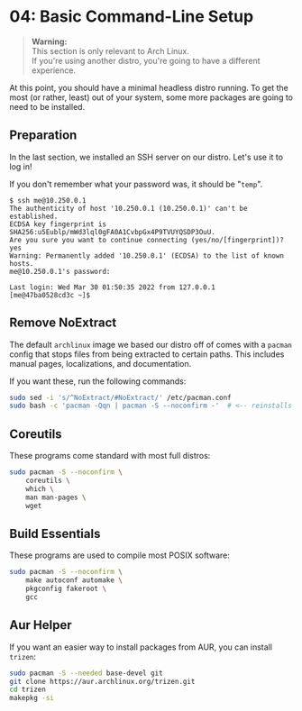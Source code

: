 # 04: Basic Command-Line Setup

> **Warning:**  
> This section is only relevant to Arch Linux.  
> If you're using another distro, you're going to have a different experience.

At this point, you should have a minimal headless distro running.
To get the most (or rather, least) out of your system, some more packages are going to need to be installed.


## Preparation

In the last section, we installed an SSH server on our distro.
Let's use it to log in!

If you don't remember what your password was, it should be "`temp`".

```console
$ ssh me@10.250.0.1
The authenticity of host '10.250.0.1 (10.250.0.1)' can't be established.
ECDSA key fingerprint is SHA256:u5Eublp/mWd3lql0gFA0A1CvbpGx4P9TVUYQSDP3OuU.
Are you sure you want to continue connecting (yes/no/[fingerprint])? yes
Warning: Permanently added '10.250.0.1' (ECDSA) to the list of known hosts.
me@10.250.0.1's password:

Last login: Wed Mar 30 01:50:35 2022 from 127.0.0.1
[me@47ba0528cd3c ~]$ 
```

## Remove NoExtract

The default `archlinux` image we based our distro off of comes with a `pacman` config that stops files from being extracted to certain paths.
This includes manual pages, localizations, and documentation.

If you want these, run the following commands:

```bash
sudo sed -i 's/^NoExtract/#NoExtract/' /etc/pacman.conf
sudo bash -c 'pacman -Qqn | pacman -S --noconfirm -'  # <-- reinstalls all packages
```

## Coreutils

These programs come standard with most full distros:

```bash
sudo pacman -S --noconfirm \
    coreutils \
    which \
    man man-pages \
    wget
```

## Build Essentials

These programs are used to compile most POSIX software:

```bash
sudo pacman -S --noconfirm \
    make autoconf automake \
    pkgconfig fakeroot \
    gcc
```

## Aur Helper

If you want an easier way to install packages from AUR, you can install `trizen`:

```bash
sudo pacman -S --needed base-devel git
git clone https://aur.archlinux.org/trizen.git
cd trizen
makepkg -si
```
